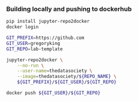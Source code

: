 ### Building locally and pushing to dockerhub

```bash
pip install jupyter-repo2docker
docker login

GIT_PREFIX=https://github.com
GIT_USER=gregoryking
GIT_REPO=lab-template

jupyter-repo2docker \
    --no-run \
    --user-name=thedatasociety \
    --image=thedatasociety/${REPO_NAME} \
    ${GIT_PREFIX}/${GIT_USER}/${GIT_REPO}

docker push ${GIT_USER}/${GIT_REPO}

```